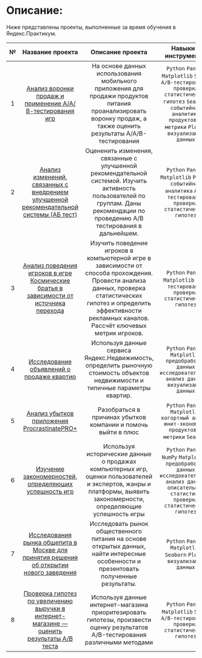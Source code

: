# Описание:
Ниже представлены проекты, выполненные за время обучения в Яндекс.Практикум.

|№ | Название проекта | Описание проекта |Навыки и инструменты|
| :--------------------: | :---------------------: |:---------------------------:| :--------------------: |
|1| [Анализ воронки продаж и применение А/А/В-тестирования игр](https://goo.su/5FIOoB)| На основе данных использования мобильного приложения для продажи продуктов питания проанализировать воронку продаж, а также оценить результаты A/A/B-тестирования |``Python`` ``Pandas`` ``Matplotlib`` ``SciPy`` ``A/B-тестирование`` ``проверка статистических гипотез`` ``Seaborn`` ``событийная аналитика`` ``продуктовые метрики`` ``Plotly`` ``визуализация данных``|
|2|[Анализ изменений, связанных с внедрением улучшенной рекомендательной системы (АБ тест)](https://goo.su/IbJh)|Оцененить изменения, связанные с улучшенной рекомендательной системой. Изучить активность пользователей по группам. Даны рекомендации по проведению А/В тестирования в дальнейшем. | ``Python`` ``Pandas`` ``Matplotlib`` ``Plotly`` ``событийная аналитика`` ``A/B-тестирование`` ``проверка статистических гипотез`` |
|3|[Анализ поведения игроков в игре Космические братья в зависимости от источника перехода](https://goo.su/MmU9g)|Изучить поведение игроков в компьютерной игре в зависимости от способа прохождения. Провести анализа данных, проверка статистических гипотез и определить эффективности рекламных каналов. Рассчёт ключевых метрик игроков. | ``Python`` ``Pandas`` ``Matplotlib`` ``A/B-тестирование`` ``проверка статистических гипотез`` |
|4|[ Исследование объявлений о продаже квартир](https://goo.su/JqqNXU)|Используя данные сервиса Яндекс.Недвижимость, определить рыночную стоимость объектов недвижимости и типичные параметры квартир.| ``Python`` ``Pandas`` ``Matplotlib`` ``предобработка данных`` ``исследовательский анализ данных`` ``визуализация данных``|
|5|[Анализ убытков приложения ProcrastinatePRO+](https://goo.su/Yd3WcX)|Разобраться в причинах убытков компании и помочь выйти в плюс| ``Python`` ``Pandas`` ``Matplotlib`` ``когортный анализ`` ``юнит-экономика`` ``продуктовые метрики`` ``Seaborn`` |
|6|[Изучение закономерностей, определяющих успешность игр](https://goo.su/yldU)| Используя исторические данные о продажах компьютерных игр, оценки пользователей и экспертов, жанры и платформы, выявить закономерности, определяющие успешность игры  | ``Python`` ``Pandas`` ``NumPy`` ``Matplotlib`` ``предобработка данных`` ``исследовательский анализ данных`` ``описательная статистика`` ``проверка статистических гипотез`` |
|7|[Исследования рынка общепита в Москве для принятия решения об открытии нового заведения](https://goo.su/iNn350)|Исследовать рынок общественного питания на основе открытых данных, найти интересные особенности и презентовать полученные результаты. | ``Python`` ``Pandas`` ``Matplotlib`` ``Seaborn`` ``Plotly`` ``визуализация данных`` |
|8|[Проверка гипотез по увеличению выручки в интернет-магазине — оценить результаты A/B теста](https://goo.su/X879V)|Используя данные интернет-магазина приоритезировать гипотезы, произвести оценку результатов A/B-тестирования различными методами | ``Python`` ``Pandas`` ``Matplotlib`` ``SciPy`` ``A/B-тестирование`` ``проверка статистических гипотез`` |
